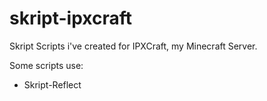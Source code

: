 # skript-ipxcraft
Skript Scripts i've created for IPXCraft, my Minecraft Server.

Some scripts use:
- Skript-Reflect
